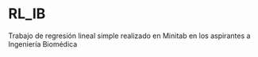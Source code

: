 # RL_IB
Trabajo de regresión lineal simple realizado en Minitab en los aspirantes a Ingeniería Biomédica

